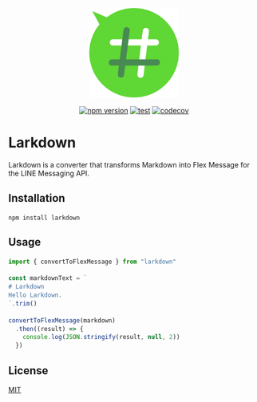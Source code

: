 <p align="center">
  <img width="180" src="https://raw.githubusercontent.com/Arahabica/larkdown/main/docs/images/larkdown.png" alt="Larkdown logo">
</p>
<p align="center">
  <a href="https://badge.fury.io/js/@arahabica%2Flarkdown" rel="nofollow"><img src="https://badge.fury.io/js/@arahabica%2Flarkdown.svg" alt="npm version"></a>
  <a href="https://github.com/Arahabica/larkdown/actions/workflows/test.yml"><img src="https://github.com/Arahabica/larkdown/actions/workflows/test.yml/badge.svg" alt="test"></a>
  <a href="https://codecov.io/gh/Arahabica/larkdown" rel="nofollow"><img src="https://codecov.io/gh/Arahabica/larkdown/graph/badge.svg?token=ICO1VHV32M" alt="codecov""></a>
</p>

# Larkdown

Larkdown is a converter that transforms Markdown into Flex Message for the LINE Messaging API.

## Installation

```:sh
npm install larkdown
```

## Usage

```js
import { convertToFlexMessage } from "larkdown"

const markdownText = `
# Larkdown
Hello Larkdown.
`.trim()

convertToFlexMessage(markdown)
  .then((result) => {
    console.log(JSON.stringify(result, null, 2))
  })
```

## License

[MIT](http://opensource.org/licenses/MIT)
